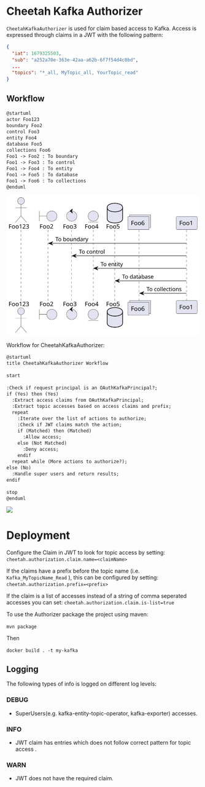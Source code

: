 # Cheetah Kafka Authorizer

`CheetahKafkaAuthorizer` is used for claim based access to Kafka.
Access is expressed through claims in a JWT with the following pattern:

```json
{
  "iat": 1679325503,
  "sub": "a252a70e-363e-42aa-a62b-6f7f54d4c8bd",
  ...
  "topics": "*_all, MyTopic_all, YourTopic_read"
}
```

## Workflow

```plantuml:md-sample-sequence
@startuml
actor Foo123
boundary Foo2
control Foo3
entity Foo4
database Foo5
collections Foo6
Foo1 -> Foo2 : To boundary
Foo1 -> Foo3 : To control
Foo1 -> Foo4 : To entity
Foo1 -> Foo5 : To database
Foo1 -> Foo6 : To collections
@enduml
```

![](./docs/md-sample-sequence.svg)

Workflow for CheetahKafkaAuthorizer:

```plantuml:cheetahkafkaauthorizer-workflow
@startuml
title CheetahKafkaAuthorizer Workflow

start

:Check if request principal is an OAuthKafkaPrincipal?;
if (Yes) then (Yes)
  :Extract access claims from OAuthKafkaPrincipal;
  :Extract topic accesses based on access claims and prefix;
  repeat
    :Iterate over the list of actions to authorize;
    :Check if JWT claims match the action;
    if (Matched) then (Matched)
      :Allow access;
    else (Not Matched)
      :Deny access;
    endif
  repeat while (More actions to authorize?);
else (No)
  :Handle super users and return results;
endif

stop
@enduml
```

![](./cheetahkafkaauthorizer-workflow.svg)


# Deployment

Configure the Claim in JWT to look for topic access by setting:
`cheetah.authorization.claim.name=<claimName>`

If the claims have a prefix before the topic name (i.e. `Kafka_MyTopicName_Read` ), this can be configured by setting:
`cheetah.authorization.prefix=<prefix>`

If the claim is a list of accesses instead of a string of comma seperated accesses you can set:
`cheetah.authorization.claim.is-list=true`

To use the Authorizer package the project using maven:

`mvn package`

Then

`docker build . -t my-kafka`

## Logging
The following types of info is logged on different log levels:
### DEBUG
* SuperUsers(e.g. kafka-entity-topic-operator, kafka-exporter) accesses.
### INFO
* JWT claim has entries which does not follow correct pattern for topic access <prefix>_<topic-name>_<operation>.
### WARN
* JWT does not have the required claim.
